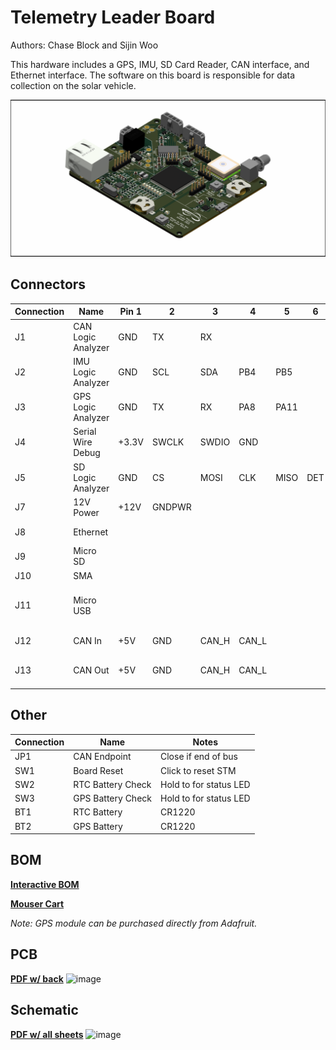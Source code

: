 # Telemetry Leader Board
Authors: Chase Block and Sijin Woo

This hardware includes a GPS, IMU, SD Card Reader, CAN interface, and Ethernet interface.
The software on this board is responsible for data collection on the solar vehicle.

![Telemetry-Primary](Telemetry-Primary.png)

## Connectors
| Connection | Name | Pin 1 | 2 | 3 | 4 | 5 | 6 | Notes |
| - | - | - | - | - | - | - | - | - |
| J1  | CAN Logic Analyzer | GND | TX | RX | | | | USART |
| J2  | IMU Logic Analyzer | GND | SCL | SDA | PB4 | PB5 | | I2C |
| J3  | GPS Logic Analyzer | GND | TX | RX | PA8 | PA11 | | USART |
| J4  | Serial Wire Debug | +3.3V | SWCLK | SWDIO | GND | | | Flashing |
| J5  | SD Logic Analyzer | GND | CS | MOSI | CLK | MISO | DET | SPI |
| J7  | 12V Power | +12V | GNDPWR | | | | | Primary power board |
| J8  | Ethernet | | | | | | | Radio connection |
| J9  | Micro SD | | | | | | | Local logging |
| J10 | SMA | | | | | | | GPS antenna |
| J11 | Micro USB | | | | | | | Serial debugging at 115,200 bauds |
| J12 | CAN In | +5V | GND | CAN_H | CAN_L | | | Interchangable with J13 |
| J13 | CAN Out | +5V | GND | CAN_H | CAN_L | | | Refer to JP1 below if end of bus |

## Other
| Connection | Name | Notes |
| - | - | - |
| JP1 | CAN Endpoint | Close if end of bus |
| SW1  | Board Reset | Click to reset STM |
| SW2  | RTC Battery Check | Hold to for status LED |
| SW3  | GPS Battery Check | Hold to for status LED |
| BT1  | RTC Battery | CR1220 |
| BT2  | GPS Battery | CR1220 |

## BOM
[**Interactive BOM**](ibom.html)

[**Mouser Cart**](https://www.mouser.com/ProjectManager/ProjectDetail.aspx?AccessID=f18cbb5175)

*Note: GPS module can be purchased directly from Adafruit.*

## PCB
[**PDF w/ back**](Telemetry-PrimaryPCB.pdf)
![image](https://github.com/lhr-solar/Telemetry-PrimaryPCB/assets/89665539/ad073740-9882-4929-ab12-1cdbe04fda4d)

## Schematic
[**PDF w/ all sheets**](Telemetry-PrimarySCH.pdf)
![image](https://github.com/lhr-solar/Telemetry-PrimaryPCB/assets/89665539/b8ef9f8d-9eff-4354-868d-d6086495b24d)
